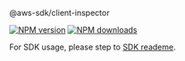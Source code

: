 @aws-sdk/client-inspector

[![NPM version](https://img.shields.io/npm/v/@aws-sdk/client-inspector/beta.svg)](https://www.npmjs.com/package/@aws-sdk/client-inspector)
[![NPM downloads](https://img.shields.io/npm/dm/@aws-sdk/client-inspector.svg)](https://www.npmjs.com/package/@aws-sdk/client-inspector)

For SDK usage, please step to [SDK reademe](https://github.com/aws/aws-sdk-js-v3).
